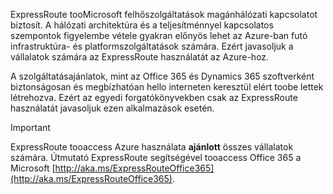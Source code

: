 ExpressRoute tooMicrosoft felhőszolgáltatások magánhálózati kapcsolatot biztosít. A hálózati architektúra és a teljesítménnyel kapcsolatos szempontok figyelembe vétele gyakran előnyös lehet az Azure-ban futó infrastruktúra- és platformszolgáltatások számára. Ezért javasoljuk a vállalatok számára az ExpressRoute használatát az Azure-hoz.

A szolgáltatásajánlatok, mint az Office 365 és Dynamics 365 szoftverként biztonságosan és megbízhatóan hello interneten keresztül elért toobe lettek létrehozva.  Ezért az egyedi forgatókönyvekben csak az ExpressRoute használatát javasoljuk ezen alkalmazások esetén.

> [!IMPORTANT]
> ExpressRoute tooaccess Azure használata **ajánlott** összes vállalatok számára. Útmutató ExpressRoute segítségével tooaccess Office 365 a Microsoft [http://aka.ms/ExpressRouteOffice365](http://aka.ms/ExpressRouteOffice365).
> 
> 

